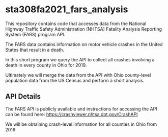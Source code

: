 # sta308fa2021_fars_analysis

This repository contains code that accesses data from the National Highway Traffic Safety Administration (NHTSA) Fatality Analysis Reporting System (FARS) program API.

The FARS data contains information on motor vehicle crashes in the United States that result in a death.

In this short program we query the API to collect all crashes involving a death in every county in Ohio for 2019.

Ultimately we will merge the data from the API with Ohio county-level population data from the US Census and perform a short analysis.

## API Details

The FARS API is publicly available and instructions for accessing the API can be found here: https://crashviewer.nhtsa.dot.gov/CrashAPI

We will be obtaining crash-level information for all counties in Ohio from 2019.

